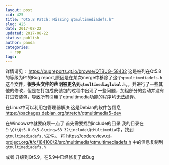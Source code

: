 ```yaml
---
layout: post
cid: 425
title: "Qt5.8 Patch: Missing qtmultimediadefs.h"
slug: 425
date: 2017-08-22
updated: 2017-08-22
status: publish
author: panda
categories: 
  - cpp
tags: 
---
```



详情请见：
https://bugreports.qt.io/browse/QTBUG-58432
这是被列在Qt5.8的等级为P1的Bug report,原因是在某次merge中移除了这个`qtmultimediadefs.h`这个文件，**很多头文件的声明被更名到`qtmultimediaglobal.h`，**，并进行了一些其他的修改，但是在打包成安装包的过程中出现了一些问题，加粗部分的变动并没有打进安装包，导致所有引用了qtmultimedia功能的程序均无法编译。


<!--more-->


在Linux中可以利用包管理器解决
这是Debian的软件包信息
https://packages.debian.org/stretch/qtmultimedia5-dev

在Windows中就要麻烦一点了
首先需要找到include的目录
我的目录在`E:\Qt\Qt5.8.0\5.8\mingw53_32\include\QtMultimedia`中，找到`qtmultimediadefs.h`文件。
将
https://codereview.qt-project.org/#/c/184100/2/src/multimedia/qtmultimediadefs.h
中的信息复制到`qtmultimediadefs.h`


或者
升级到Qt5.9，在5.9中已经修复了此Bug
